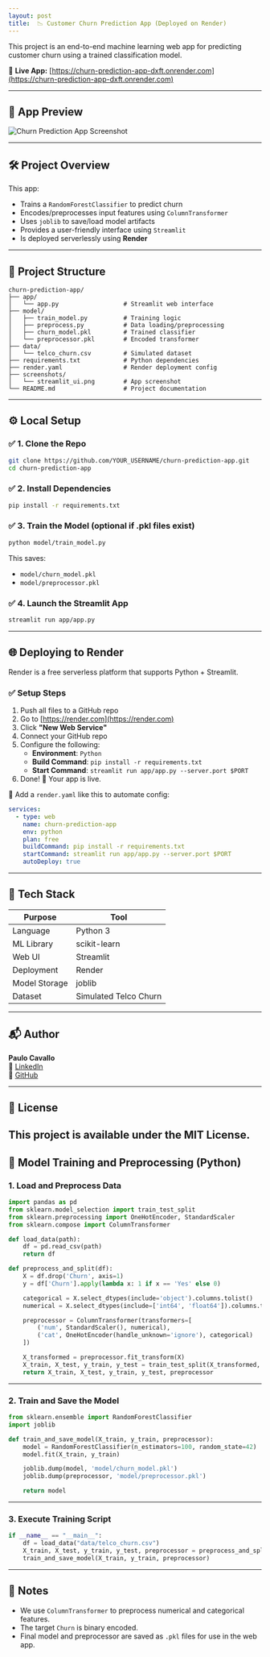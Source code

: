 ```yaml
---
layout: post
title:  📉 Customer Churn Prediction App (Deployed on Render)
---
```


This project is an end-to-end machine learning web app for predicting customer churn using a trained classification model.

🔗 **Live App:** [https://churn-prediction-app-dxft.onrender.com](https://churn-prediction-app-dxft.onrender.com)

---

## 📸 App Preview

![Churn Prediction App Screenshot](streamlit_ui.png)

---

## 🛠 Project Overview

This app:
- Trains a `RandomForestClassifier` to predict churn
- Encodes/preprocesses input features using `ColumnTransformer`
- Uses `joblib` to save/load model artifacts
- Provides a user-friendly interface using `Streamlit`
- Is deployed serverlessly using **Render**

---

## 📁 Project Structure

```
churn-prediction-app/
├── app/
│   └── app.py                  # Streamlit web interface
├── model/
│   ├── train_model.py          # Training logic
│   ├── preprocess.py           # Data loading/preprocessing
│   ├── churn_model.pkl         # Trained classifier
│   └── preprocessor.pkl        # Encoded transformer
├── data/
│   └── telco_churn.csv         # Simulated dataset
├── requirements.txt            # Python dependencies
├── render.yaml                 # Render deployment config
├── screenshots/
│   └── streamlit_ui.png        # App screenshot
└── README.md                   # Project documentation
```

---

## ⚙️ Local Setup

### ✅ 1. Clone the Repo

```bash
git clone https://github.com/YOUR_USERNAME/churn-prediction-app.git
cd churn-prediction-app
```

### ✅ 2. Install Dependencies

```bash
pip install -r requirements.txt
```

### ✅ 3. Train the Model (optional if .pkl files exist)

```bash
python model/train_model.py
```

This saves:
- `model/churn_model.pkl`
- `model/preprocessor.pkl`

### ✅ 4. Launch the Streamlit App

```bash
streamlit run app/app.py
```

---

## 🌐 Deploying to Render

Render is a free serverless platform that supports Python + Streamlit.

### ✅ Setup Steps

1. Push all files to a GitHub repo
2. Go to [https://render.com](https://render.com)
3. Click **"New Web Service"**
4. Connect your GitHub repo
5. Configure the following:
   - **Environment**: `Python`
   - **Build Command**: `pip install -r requirements.txt`
   - **Start Command**: `streamlit run app/app.py --server.port $PORT`
6. Done! 🎉 Your app is live.

📌 Add a `render.yaml` like this to automate config:

```yaml
services:
  - type: web
    name: churn-prediction-app
    env: python
    plan: free
    buildCommand: pip install -r requirements.txt
    startCommand: streamlit run app/app.py --server.port $PORT
    autoDeploy: true
```

---

## 🤖 Tech Stack

| Purpose         | Tool            |
|----------------|-----------------|
| Language        | Python 3        |
| ML Library      | scikit-learn    |
| Web UI          | Streamlit       |
| Deployment      | Render          |
| Model Storage   | joblib          |
| Dataset         | Simulated Telco Churn |

---

## 📬 Author

**Paulo Cavallo**  
🔗 [LinkedIn](https://www.linkedin.com/in/paulo-cavallo/)  
🧠 [GitHub](https://github.com/YOUR_USERNAME)

---

## 📄 License

This project is available under the MIT License.
---

## 🧪 Model Training and Preprocessing (Python)

### 1. Load and Preprocess Data

```python
import pandas as pd
from sklearn.model_selection import train_test_split
from sklearn.preprocessing import OneHotEncoder, StandardScaler
from sklearn.compose import ColumnTransformer

def load_data(path):
    df = pd.read_csv(path)
    return df

def preprocess_and_split(df):
    X = df.drop('Churn', axis=1)
    y = df['Churn'].apply(lambda x: 1 if x == 'Yes' else 0)

    categorical = X.select_dtypes(include='object').columns.tolist()
    numerical = X.select_dtypes(include=['int64', 'float64']).columns.tolist()

    preprocessor = ColumnTransformer(transformers=[
        ('num', StandardScaler(), numerical),
        ('cat', OneHotEncoder(handle_unknown='ignore'), categorical)
    ])

    X_transformed = preprocessor.fit_transform(X)
    X_train, X_test, y_train, y_test = train_test_split(X_transformed, y, test_size=0.2, random_state=42)
    return X_train, X_test, y_train, y_test, preprocessor
```

---

### 2. Train and Save the Model

```python
from sklearn.ensemble import RandomForestClassifier
import joblib

def train_and_save_model(X_train, y_train, preprocessor):
    model = RandomForestClassifier(n_estimators=100, random_state=42)
    model.fit(X_train, y_train)

    joblib.dump(model, 'model/churn_model.pkl')
    joblib.dump(preprocessor, 'model/preprocessor.pkl')

    return model
```

---

### 3. Execute Training Script

```python
if __name__ == "__main__":
    df = load_data("data/telco_churn.csv")
    X_train, X_test, y_train, y_test, preprocessor = preprocess_and_split(df)
    train_and_save_model(X_train, y_train, preprocessor)
```

---

## 🧾 Notes

- We use `ColumnTransformer` to preprocess numerical and categorical features.
- The target `Churn` is binary encoded.
- Final model and preprocessor are saved as `.pkl` files for use in the web app.

